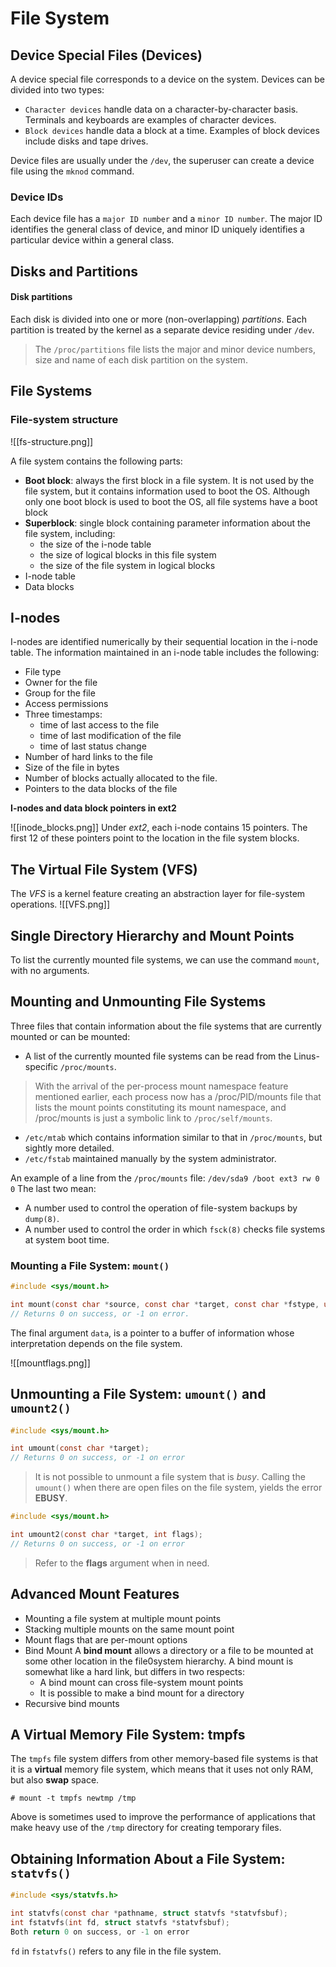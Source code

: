 # File System

## Device Special Files (Devices)
A device special file corresponds to a device on the system.
Devices can be divided into two types:
- `Character devices` handle data on a character-by-character basis. Terminals and keyboards are examples of character devices.
- `Block devices` handle data a block at a time. Examples of block devices include disks and tape drives.

Device files are usually under the `/dev`, the superuser can create a device file using the `mknod` command.

### Device IDs
Each device file has a `major ID number` and a `minor ID number`. The major ID identifies the general class of device, and minor ID uniquely identifies a particular device within a general class.


## Disks and Partitions
#### Disk partitions
Each disk is divided into one or more (non-overlapping) *partitions*. Each partition is treated by the kernel as a separate device residing under `/dev`.

> The `/proc/partitions` file lists the major and minor device numbers, size and name of each disk partition on the system.


## File Systems
### File-system structure
![[fs-structure.png]]

A file system contains the following parts:
- **Boot block**: always the first block in a file system. It is not used by the file system, but it contains information used to boot the OS. Although only one boot block is used to boot the OS, all file systems have a boot block
- **Superblock**: single block containing parameter information about the file system, including:
	- the size of the i-node table
	- the size of logical blocks in this file system
	- the size of the file system in logical blocks
- I-node table
- Data blocks

## I-nodes
I-nodes are identified numerically by their sequential location in the i-node table. The information maintained in an i-node table includes the following:
- File type
- Owner for the file
- Group for the file
- Access permissions
- Three timestamps:
	- time of last access to the file
	- time of last modification of the file
	- time of last status change
- Number of hard links to the file
- Size of the file in bytes
- Number of blocks actually allocated to the file.
- Pointers to the data blocks of the file

**I-nodes and data block pointers in ext2**

![[inode_blocks.png]]
Under *ext2*, each i-node contains 15 pointers. The first 12 of these pointers point to the location in the file system blocks. 

## The Virtual File System (VFS)
The *VFS* is a kernel feature creating an abstraction layer for file-system operations.
![[VFS.png]]

## Single Directory Hierarchy and Mount Points
To list the currently mounted file systems, we can use the command `mount`, with no arguments.

## Mounting and Unmounting File Systems
Three files that contain information about the file systems that are currently mounted or can be mounted:
- A list of the currently mounted file systems can be read from the Linus-specific `/proc/mounts`.
> With the arrival of the per-process mount namespace feature mentioned earlier, each process now has a /proc/PID/mounts file that lists the mount points constituting its mount namespace, and /proc/mounts is just a symbolic link to `/proc/self/mounts`.
- `/etc/mtab` which contains information similar to that in `/proc/mounts`, but sightly more detailed.
- `/etc/fstab` maintained manually by the system administrator.

An example of a line from the `/proc/mounts` file:
`/dev/sda9 /boot ext3 rw 0 0`
The last two mean:
- A number used to control the operation of file-system backups by `dump(8)`.
- A number used to control the order in which `fsck(8)` checks file systems at system boot time.

### Mounting a File System: `mount()`
```c
#include <sys/mount.h>

int mount(const char *source, const char *target, const char *fstype, unsigned long mountflags, const void *data);
// Returns 0 on success, or -1 on error.
```
The final argument `data`, is a pointer to a buffer of information whose interpretation depends on the file system.

![[mountflags.png]]

## Unmounting a File System: `umount()` and `umount2()`
```c
#include <sys/mount.h>

int umount(const char *target);
// Returns 0 on success, or -1 on error
```
> It is not possible to unmount a file system that is *busy*. Calling the `umount()` when there are open files on the file system, yields the error **EBUSY**.

```c
#include <sys/mount.h>

int umount2(const char *target, int flags);
// Returns 0 on success, or -1 on error
```
> Refer to the **flags** argument when in need.


## Advanced Mount Features
- Mounting a file system at multiple mount points
- Stacking multiple mounts on the same mount point
- Mount flags that are per-mount options
- Bind Mount
	A **bind mount** allows a directory or a file to be mounted at some other location in the file0system hierarchy. A bind mount is somewhat like a hard link, but differs in two respects:
	- A bind mount can cross file-system mount points
	- It is possible to make a bind mount for a directory
- Recursive bind mounts

## A Virtual Memory File System: tmpfs
The `tmpfs` file system differs from other memory-based file systems is that it is a **virtual** memory file system, which means that it uses not only RAM, but also **swap** space.

```shell
# mount -t tmpfs newtmp /tmp
```
Above is sometimes used to improve the performance of applications that make heavy use of the `/tmp` directory for creating temporary files.

## Obtaining Information About a File System: `statvfs()`
```c
#include <sys/statvfs.h>

int statvfs(const char *pathname, struct statvfs *statvfsbuf);
int fstatvfs(int fd, struct statvfs *statvfsbuf);
Both return 0 on success, or -1 on error
```

`fd` in `fstatvfs()` refers to any file in the file system.

